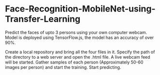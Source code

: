 # Face-Recognition-MobileNet-using-Transfer-Learning
Predict the faces of upto 3 persons using your own computer webcam. Model is deployed using TensorFlow.js, the model has an accuracy of over 90%.

Create a local repository and bring all the four files in it. Specify the path of the directory to a web server and open the .html file. A live webcam feed will be started. Gather samples of each person (Approximately 50-60 images per person) and start the training. Start predicting.
